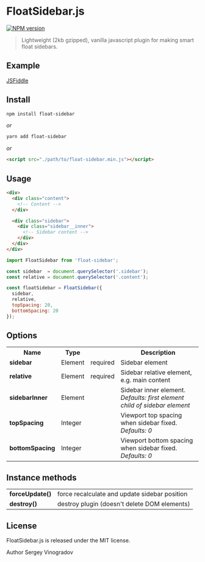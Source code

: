 # FloatSidebar.js
[![NPM version](https://img.shields.io/npm/v/float-sidebar.svg?style=flat)](https://www.npmjs.org/package/float-sidebar)

> Lightweight (2kb gzipped), vanilla javascript plugin for making smart float sidebars.

## Example

[JSFiddle](https://jsfiddle.net/vursen/cj4erfnj)

## Install

```bash
npm install float-sidebar
```
*or*
```bash
yarn add float-sidebar
```
*or*
```html
<script src="./path/to/float-sidebar.min.js"></script>
```

## Usage

```html
<div>
  <div class="content">
    <!-- Content -->
  </div>

  <div class="sidebar">
    <div class="sidebar__inner">
      <!-- Sidebar content -->
    </div>
  </div>
</div>
```

```javascript
import FloatSidebar from 'float-sidebar';

const sidebar  = document.querySelector('.sidebar');
const relative = document.querySelector('.content');

const floatSidebar = FloatSidebar({
  sidebar,
  relative,
  topSpacing: 20,
  bottomSpacing: 20
});
```

## Options

<table>
  <tr>
    <th>Name</th>
    <th>Type</th>
    <th></th>
    <th>Description</th>
  </tr>
  <tr>
    <td><strong>sidebar</strong></td>
    <td>Element</td>
    <td>required</td>
    <td>Sidebar element</td>
  </tr>
  <tr>
    <td><strong>relative</strong></td>
    <td>Element</td>
    <td>required</td>
    <td>Sidebar relative element, e.g. main content</td>
  </tr>
  <tr>
    <td><strong>sidebarInner</strong></td>
    <td>Element</td>
    <td></td>
    <td>Sidebar inner element. <em>Defaults: first element child of sidebar element</em></td>
  </tr>
  <tr>
    <td><strong>topSpacing</strong></td>
    <td>Integer</td>
    <td></td>
    <td>Viewport top spacing when sidebar fixed. <em>Defaults: 0</em></td>
  </tr>
  <tr>
    <td><strong>bottomSpacing</strong></td>
    <td>Integer</td>
    <td></td>
    <td>Viewport bottom spacing when sidebar fixed. <em>Defaults: 0</em></td>
  </tr>
</table>

## Instance methods

<table>
  <tr>
    <td><strong>forceUpdate()</strong></td>
    <td>force recalculate and update sidebar position</td>
  </tr>
  <tr>
    <td><strong>destroy()</strong></td>
    <td>destroy plugin (doesn't delete DOM elements)</td>
  </tr>
</table>

## License

FloatSidebar.js is released under the MIT license.

Author Sergey Vinogradov
